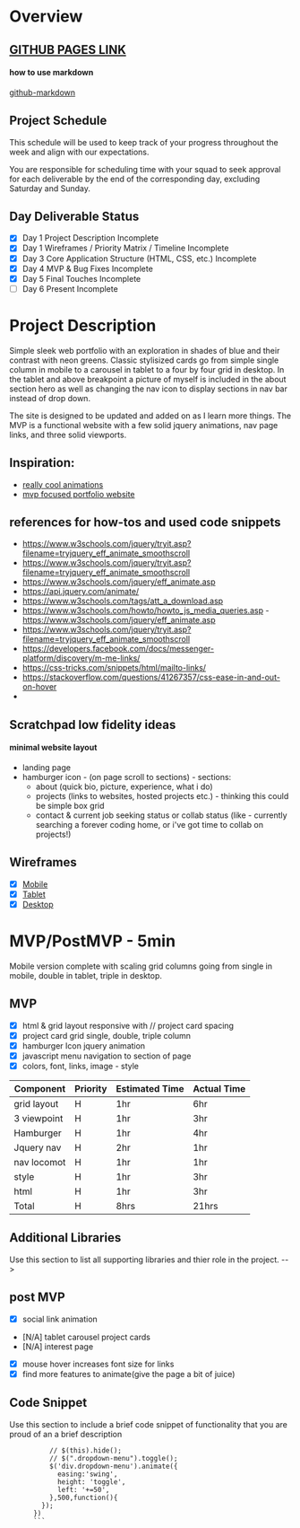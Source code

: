 # **Overview**
## [GITHUB PAGES LINK](https://rneyrinck.github.io/Portfolio.v.2/)
#### how to use markdown

[github-markdown](https://docs.github.com/en/github/writing-on-github/getting-started-with-writing-and-formatting-on-github/basic-writing-and-formatting-syntax)

<!-- ![image](image file) -->
## Project Schedule
This schedule will be used to keep track of your progress throughout the week and align with our expectations.

You are responsible for scheduling time with your squad to seek approval for each deliverable by the end of the corresponding day, excluding Saturday and Sunday.

## Day	Deliverable	Status
- [X] Day 1	Project Description	Incomplete
- [X] Day 1	Wireframes / Priority Matrix / Timeline	Incomplete
- [x] Day 3	Core Application Structure (HTML, CSS, etc.)	Incomplete
- [x] Day 4	MVP & Bug Fixes	Incomplete
- [x] Day 5	Final Touches	Incomplete
- [ ] Day 6	Present	Incomplete

# Project Description
<!-- Use this section to describe your final project and perhaps any links to relevant sites that help convey the concept and\or functionality. -->
<!-- wireframe link
https://wireframepro.mockflow.com/editor.jsp?editor=on&publicid=M402c233ffc97f52913e260e0995b0e721642946616546&perm=Create&projectid=McU09yYtpnb&spaceid=MOA6OY4EK&ptitle=Untitled&bgcolor=white&category=featured&pcompany=C29ef791ead3348f9a9c8a387dfefb66b#/page/fb6e774339954d88a7dd2315d47dcd01 -->

Simple sleek web portfolio with an exploration in shades of blue and their contrast with neon greens. Classic stylisized cards go from simple single column in mobile to a carousel in tablet to a four by four grid in desktop. In the tablet and above breakpoint a picture of myself is included in the about section hero as well as changing the nav icon to display sections in nav bar instead of drop down. 

The site is designed to be updated and added on as I learn more things. The MVP is a functional website with a few solid jquery animations, nav page  links, and three solid viewports.

## Inspiration:
- [really cool animations](https://caferati.me/)
- [mvp focused portfolio website](https://mattfarley.ca/)

## references for how-tos and used code snippets
- https://www.w3schools.com/jquery/tryit.asp?filename=tryjquery_eff_animate_smoothscroll
- https://www.w3schools.com/jquery/tryit.asp?filename=tryjquery_eff_animate_smoothscroll
- https://www.w3schools.com/jquery/eff_animate.asp
- https://api.jquery.com/animate/
- https://www.w3schools.com/tags/att_a_download.asp
- https://www.w3schools.com/howto/howto_js_media_queries.asp
-https://www.w3schools.com/jquery/eff_animate.asp
- https://www.w3schools.com/jquery/tryit.asp?filename=tryjquery_eff_animate_smoothscroll
- https://developers.facebook.com/docs/messenger-platform/discovery/m-me-links/
- https://css-tricks.com/snippets/html/mailto-links/
- https://stackoverflow.com/questions/41267357/css-ease-in-and-out-on-hover
- 


## Scratchpad low fidelity ideas
  #### minimal website layout
  - landing page 
   - hamburger icon - (on page scroll to sections)
    - sections: 
     - about (quick bio, picture, experience, what i do)
     - projects (links to websites, hosted projects etc.) - thinking this could be simple box grid
     - contact & current job seeking status or collab status (like - currently searching a forever coding home, or i've got time to collab on projects!)

## Wireframes
<!-- Upload images of wireframe to cloudinary and add the link here with a description of the specific wireframe. Do not include the actual image and have it render on the page. -->



- [x] [Mobile](https://s3.amazonaws.com/assets.mockflow.com/app/wireframepro/company/C29ef791ead3348f9a9c8a387dfefb66b/projects/McU09yYtpnb/pages/fb6e774339954d88a7dd2315d47dcd01/image/fb6e774339954d88a7dd2315d47dcd01.png?1643046566743)
- [x] [Tablet](https://s3.amazonaws.com/assets.mockflow.com/app/wireframepro/company/C29ef791ead3348f9a9c8a387dfefb66b/projects/McU09yYtpnb/pages/fb6e774339954d88a7dd2315d47dcd01/image/fb6e774339954d88a7dd2315d47dcd01.png?1643046566743)
- [x] [Desktop](https://s3.amazonaws.com/assets.mockflow.com/app/wireframepro/company/C29ef791ead3348f9a9c8a387dfefb66b/projects/McU09yYtpnb/pages/fb6e774339954d88a7dd2315d47dcd01/image/fb6e774339954d88a7dd2315d47dcd01.png?1643046566743)

<!-- 
Wireframing Resources:

- Mockflow
- Figma
- Time/Priority Matrix
- Link
Include a full list of features that have been prioritized based on the Time and Priority Matix. This involves drawing a a square. In the middle of the square, on the x axis draw a line. The most left part of the line should start with 0hrs and the end of the line should include 2hrs. This line will be used to estimate how much time any one feature will take to complete.

Now draw a vertical line on the y axis. The top of this line should have High and the bottom Low. This line will be used to assign a priority to to each feature you wish to include in the project.

Now create a separate list starting with A and assign it one of the features. Continue to assign each feature a letter. Once complete add each letter to the matrix assigning based on what your feel it's prioirty is an how long it will take to implement. If any one feature takes longer than 2hrs to complete than break it down into smaller tasks and reassign them a new letter.

Once complete tally up the time and determine how long the project will take to complete. Now break those features into MVP and PostMVP so you can guarantee you will have a fully functioning project to demo. -->

# MVP/PostMVP - 5min
<!-- The functionality will then be divided into two separate lists: MPV and PostMVP. Carefully decided what is placed into your MVP as the client will expect this functionality to be implemented upon project completion. -->

Mobile version complete with scaling grid columns going from single in mobile, double in tablet, triple in desktop.



<!-- ## MVP (examples)
- Pull data using google json api
- Render data on page
- Allow user to choose favorites
- Save their choices in firebase
- PostMVP
- Anything else that is not MVP
- Functional Components
Based on the initial logic defined in the previous sections try and breakdown the logic further into smaller components. Try and capture what logic would need to be defined if the game was broken down into the following categories.

Time frames are also key in the development cycle. You have limited time to code all phases of the portfolio. Your estimates can then be used to evalute possibilities based on time needed and the actual time you have before the portfolio must be submitted. It's always best to pad the time by a few hours so that you account for the unknown so add and additional hour or two to each component to play it safe. -->

## MVP
- [x] html & grid layout responsive with \/\/ project card spacing
- [x] project card grid single, double, triple column
- [x] hamburger Icon jquery animation
- [x] javascript menu navigation to section of page
- [x] colors, font, links, image - style

| Component | Priority | Estimated Time |	Actual Time |
|-----------|----------|----------------|-------------|
|grid layout|	H        |	1hr           | 6hr          |
|3 viewpoint|	H        |	1hr           | 3hr          |
|Hamburger  |	H        |	1hr           | 4hr          |
|Jquery nav |	H        |	2hr           | 1hr          |
|nav locomot|	H        |	1hr           | 1hr          |
|style      |	H        |	1hr           | 3hr          |
|html       |	H        |	1hr           | 3hr          |
|Total	    | H	       |  8hrs	        | 21hrs

## Additional Libraries
Use this section to list all supporting libraries and thier role in the project. -->
<!-- taken from project_worksheet#2.md example
Bootstrap
- Navbar: https://getbootstrap.com/docs/4.0/components/navbar/
- Carousel: https://docs.google.com/spreadsheets/d/1-ZlnyCZ-h5ZsVR3nPYxkpS46DVsx8mYcHLlAGAWtPNs/edit#gid=0
- Contact form: https://graygrids.com/php-and-ajax-based-contact-form-for-bootstrap-and-html5/ -->

## post MVP
- [x] social link animation
- [N/A] tablet carousel project cards
- [N/A] interest page 
- [x] mouse hover increases font size for links 
- [x] find more features to animate(give the page a bit of juice)

## Code Snippet
Use this section to include a brief code snippet of functionality that you are proud of an a brief description

```$("#hamburger").click(function () {
          // $(this).hide();
          // $(".dropdown-menu").toggle();  
          $('div.dropdown-menu').animate({
            easing:'swing',
            height: 'toggle',
            left: '+=50',
          },500,function(){
        });
      })
      ```

